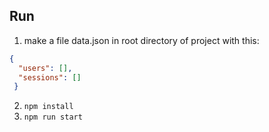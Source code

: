 ## Run
1. make a file data.json in root directory of project with this:
```json
{
  "users": [],
  "sessions": []
 }
```
2. ``` npm install ```
3. ``` npm run start ```
